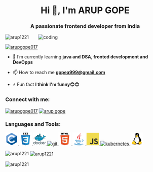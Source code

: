 
<h1 align="center">Hi 👋, I'm ARUP GOPE</h1>
<h3 align="center">A passionate frontend developer from India</h3>

<img align="right" alt="coding" width="400" src="https://user-images.githubusercontent.com/55389276/140866485-8fb1c876-9a8f-4d6a-98dc-08c4981eaf70.gif">
<p align="left"> <img src="https://komarev.com/ghpvc/?username=arup1221&label=Profile%20views&color=0e75b6&style=flat" alt="arup1221" /> </p>

<p align="left"> <a href="https://twitter.com/arupgope017" target="blank"><img src="https://img.shields.io/twitter/follow/arupgope017?logo=twitter&style=for-the-badge" alt="arupgope017" /></a> </p>

- 🌱 I’m currently learning **java and DSA, fronted development and DevOpps**

- 📫 How to reach me **gopea999@gmail.com**

- ⚡ Fun fact **I think I'm funny😊😊**

<h3 align="left">Connect with me:</h3>
<p align="left">
<a href="https://twitter.com/arupgope017" target="blank"><img align="center" src="https://raw.githubusercontent.com/rahuldkjain/github-profile-readme-generator/master/src/images/icons/Social/twitter.svg" alt="arupgope017" height="30" width="40" /></a>
<a href="https://www.linkedin.com/in/arup-gope-ba0b3322b/" target="blank"><img align="center" src="https://raw.githubusercontent.com/rahuldkjain/github-profile-readme-generator/master/src/images/icons/Social/linked-in-alt.svg" alt="arup gope" height="30" width="40" /></a>
</p>

<h3 align="left">Languages and Tools:</h3>
<p align="left"> <a href="https://www.cprogramming.com/" target="_blank" rel="noreferrer"> <img src="https://raw.githubusercontent.com/devicons/devicon/master/icons/c/c-original.svg" alt="c" width="40" height="40"/> </a> <a href="https://www.w3schools.com/css/" target="_blank" rel="noreferrer"> <img src="https://raw.githubusercontent.com/devicons/devicon/master/icons/css3/css3-original-wordmark.svg" alt="css3" width="40" height="40"/> </a> <a href="https://www.docker.com/" target="_blank" rel="noreferrer"> <img src="https://raw.githubusercontent.com/devicons/devicon/master/icons/docker/docker-original-wordmark.svg" alt="docker" width="40" height="40"/> </a> <a href="https://git-scm.com/" target="_blank" rel="noreferrer"> <img src="https://www.vectorlogo.zone/logos/git-scm/git-scm-icon.svg" alt="git" width="40" height="40"/> </a> <a href="https://www.w3.org/html/" target="_blank" rel="noreferrer"> <img src="https://raw.githubusercontent.com/devicons/devicon/master/icons/html5/html5-original-wordmark.svg" alt="html5" width="40" height="40"/> </a> <a href="https://www.java.com" target="_blank" rel="noreferrer"> <img src="https://raw.githubusercontent.com/devicons/devicon/master/icons/java/java-original.svg" alt="java" width="40" height="40"/> </a> <a href="https://developer.mozilla.org/en-US/docs/Web/JavaScript" target="_blank" rel="noreferrer"> <img src="https://raw.githubusercontent.com/devicons/devicon/master/icons/javascript/javascript-original.svg" alt="javascript" width="40" height="40"/> </a> <a href="https://kubernetes.io" target="_blank" rel="noreferrer"> <img src="https://www.vectorlogo.zone/logos/kubernetes/kubernetes-icon.svg" alt="kubernetes" width="40" height="40"/> </a> <a href="https://www.linux.org/" target="_blank" rel="noreferrer"> <img src="https://raw.githubusercontent.com/devicons/devicon/master/icons/linux/linux-original.svg" alt="linux" width="40" height="40"/> </a> </p>

<p><img align="left" src="https://github-readme-stats.vercel.app/api/top-langs?username=arup1221&show_icons=true&locale=en&layout=compact" alt="arup1221" /></p>

<p>&nbsp;<img align="center" src="https://github-readme-stats.vercel.app/api?username=arup1221&show_icons=true&locale=en" alt="arup1221" /></p>

<p><img align="center" src="https://github-readme-streak-stats.herokuapp.com/?user=arup1221&" alt="arup1221" /></p>
